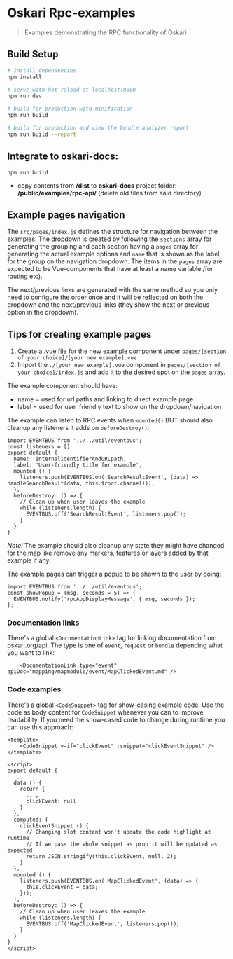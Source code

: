 # Oskari Rpc-examples

> Examples demonstrating the RPC functionality of Oskari

## Build Setup

``` bash
# install dependencies
npm install

# serve with hot reload at localhost:8080
npm run dev

# build for production with minification
npm run build

# build for production and view the bundle analyzer report
npm run build --report

```
## Integrate to oskari-docs:

`npm run build`  
* copy contents from __/dist__ to __oskari-docs__ project folder: __/public/examples/rpc-api/__ (delete old files from said directory)  

## Example pages navigation

The `src/pages/index.js` defines the structure for navigation between the examples. The dropdown is created by following the `sections` array for generating the grouping and each section having a `pages` array for generating the actual example options and `name` that is shown as the label for the group on the navigation dropdown. The items in the `pages` array are expected to be Vue-components that have at least a name variable /for routing etc).

The next/previous links are generated with the same method so you only need to configure the order once and it will be reflected on both the dropdown and the next/previous links (they show the next or previous option in the dropdown).

## Tips for creating example pages

1) Create a .vue file for the new example component under `pages/[section of your choice]/[your new example].vue`
2) Import the `./[your new example].vue` component in `pages/[section of your choice]/index.js` and add it to the desired spot on the `pages` array.

The example component should have:
- name = used for url paths and linking to direct example page
- label = used for user friendly text to show on the dropdown/navigation

The example can listen to RPC events when `mounted()` BUT should also cleanup any listeners it adds on `beforeDestroy()`:

```
import EVENTBUS from '../../util/eventbus';
const listeners = []
export default {
  name: 'InternalIdentifierAndURLpath,
  label: 'User-friendly title for example',
  mounted () {
    listeners.push(EVENTBUS.on('SearchResultEvent', (data) => handleSearchResult(data, this.$root.channel)));
  },
  beforeDestroy: () => {
    // Clean up when user leaves the example
    while (listeners.length) {
      EVENTBUS.off('SearchResultEvent', listeners.pop());
    }
  }
}
```
*Note!* The example should also cleanup any state they might have changed for the map like remove any markers, features or layers added by that example if any.

The example pages can trigger a popup to be shown to the user by doing:
```
import EVENTBUS from '../../util/eventbus';
const showPopup = (msg, seconds = 5) => {
  EVENTBUS.notify('rpcAppDisplayMessage', { msg, seconds });
};
```

### Documentation links

There's a global `<DocumentationLink>` tag for linking documentation from oskari.org/api. The type is one of `event`, `request` or `bundle` depending what you want to link:

```
    <DocumentationLink type="event" apiDoc="mapping/mapmodule/event/MapClickedEvent.md" />
```

### Code examples

There's a global `<CodeSnippet>` tag for show-casing example code. Use the code as body content for `CodeSnippet` whenever you can to improve readability. If you need the show-cased code to change during runtime you can use this approach:

```
<template>
    <CodeSnippet v-if="clickEvent" :snippet="clickEventSnippet" />
</template>

<script>
export default {
  ...
  data () {
    return {
      ...,
      clickEvent: null
    }
  },
  computed: {
    clickEventSnippet () {
      // Changing slot content won't update the code highlight at runtime
      // If we pass the whole snippet as prop it will be updated as expected
      return JSON.stringify(this.clickEvent, null, 2);
    }
  },
  mounted () {
    listeners.push(EVENTBUS.on('MapClickedEvent', (data) => {
      this.clickEvent = data;
    }));
  },
  beforeDestroy: () => {
    // Clean up when user leaves the example
    while (listeners.length) {
      EVENTBUS.off('MapClickedEvent', listeners.pop());
    }
  }
}
</script>
```